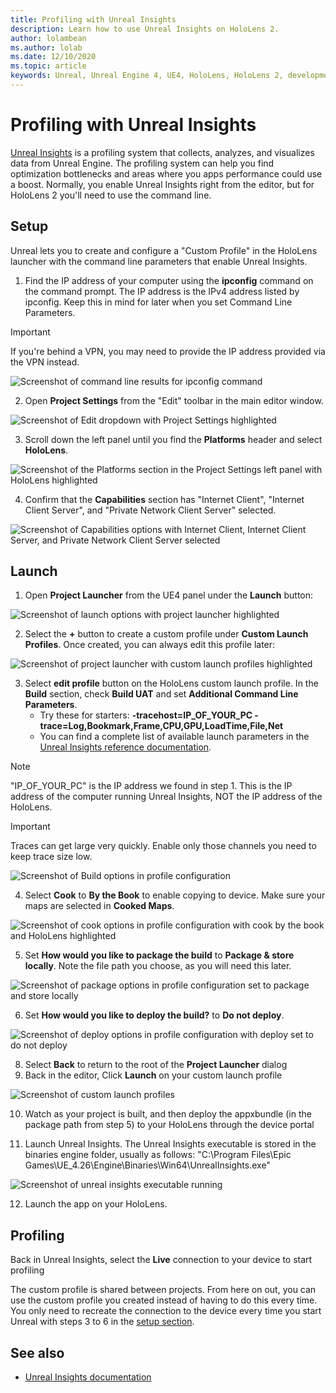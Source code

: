 ```yaml
---
title: Profiling with Unreal Insights
description: Learn how to use Unreal Insights on HoloLens 2.
author: lolambean
ms.author: lolab
ms.date: 12/10/2020
ms.topic: article
keywords: Unreal, Unreal Engine 4, UE4, HoloLens, HoloLens 2, development, profling, unreal insights, documentation, guides, features, holograms, game development, mixed reality headset, windows mixed reality headset, virtual reality headset
---
```


# Profiling with Unreal Insights

[Unreal Insights](https://docs.unrealengine.com/TestingAndOptimization/PerformanceAndProfiling/UnrealInsights/Overview/index.html) is a profiling system that collects, analyzes, and visualizes data from Unreal Engine. The profiling system can help you find optimization bottlenecks and areas where you apps performance could use a boost. Normally, you enable Unreal Insights right from the editor, but for HoloLens 2 you'll need to use the command line.

## Setup

Unreal lets you to create and configure a "Custom Profile" in the HoloLens launcher with the command line parameters that enable Unreal Insights.

1. Find the IP address of your computer using the **ipconfig** command on the command prompt. The IP address is the IPv4 address listed by ipconfig. Keep this in mind for later when you set Command Line Parameters.

> [!IMPORTANT]
> If you're behind a VPN, you may need to provide the IP address provided via the VPN instead.

![Screenshot of command line results for ipconfig command](images/unreal-insights-img-01.png)

2. Open **Project Settings** from the "Edit" toolbar in the main editor window.

![Screenshot of Edit dropdown with Project Settings highlighted](images/unreal-insights-img-15.png)

3. Scroll down the left panel until you find the **Platforms** header and select **HoloLens**.

![Screenshot of the Platforms section in the Project Settings left panel with HoloLens highlighted](images/unreal-insights-img-16.png)

4. Confirm that the **Capabilities** section has "Internet Client", "Internet Client Server", and "Private Network Client Server" selected.

![Screenshot of Capabilities options with Internet Client, Internet Client Server, and Private Network Client Server selected](images/unreal-insights-img-14.png)

## Launch

1. Open **Project Launcher** from the UE4 panel under the **Launch** button:

![Screenshot of launch options with project launcher highlighted](images/unreal-insights-img-07.png)

2. Select the **+** button to create a custom profile under **Custom Launch Profiles**. Once created, you can always edit this profile later:

![Screenshot of project launcher with custom launch profiles highlighted](images/unreal-insights-img-08.png)

3. Select **edit profile** button on the HoloLens custom launch profile. In the **Build** section, check **Build UAT** and set **Additional Command Line Parameters**.
   - Try these for starters: **-tracehost=IP_OF_YOUR_PC -trace=Log,Bookmark,Frame,CPU,GPU,LoadTime,File,Net**
   - You can find a complete list of available launch parameters in the [Unreal Insights reference documentation](https://docs.unrealengine.com/TestingAndOptimization/PerformanceAndProfiling/UnrealInsights/Reference/index.html).

> [!NOTE]
> "IP_OF_YOUR_PC" is the IP address we found in step 1. This is the IP address of the computer running Unreal Insights, NOT the IP address of the HoloLens.

> [!IMPORTANT]
> Traces can get large very quickly. Enable only those channels you need to keep trace size low.

![Screenshot of Build options in profile configuration](images/unreal-insights-img-17.png)

4. Select **Cook** to **By the Book** to enable copying to device. Make sure your maps are selected in **Cooked Maps**.

![Screenshot of cook options in profile configuration with cook by the book and HoloLens highlighted](images/unreal-insights-img-09.png)

5. Set **How would you like to package the build** to **Package & store locally**. Note the file path you choose, as you will need this later.

![Screenshot of package options in profile configuration set to package and store locally](images/unreal-insights-img-18.png)

6. Set **How would you like to deploy the build?** to **Do not deploy**.

![Screenshot of deploy options in profile configuration with deploy set to do not deploy](images/unreal-insights-img-19.png)

8. Select **Back** to return to the root of the **Project Launcher** dialog
9. Back in the editor, Click **Launch** on your custom launch profile

![Screenshot of custom launch profiles](images/unreal-insights-img-13.png)

10. Watch as your project is built, and then deploy the appxbundle (in the package path from step 5) to your HoloLens through the device portal

11. Launch Unreal Insights. The Unreal Insights executable is stored in the binaries engine folder, usually as follows: "C:\Program Files\Epic Games\UE_4.26\Engine\Binaries\Win64\UnrealInsights.exe"

![Screenshot of unreal insights executable running](images/unreal-insights-img-12.png)

12. Launch the app on your HoloLens.

## Profiling

Back in Unreal Insights, select the **Live** connection to your device to start profiling

The custom profile is shared between projects. From here on out, you can use the custom profile you created instead of having to do this every time. You only need to recreate the connection to the device every time you start Unreal with steps 3 to 6 in the [setup section](#setup).

## See also

- [Unreal Insights documentation](https://docs.unrealengine.com/TestingAndOptimization/PerformanceAndProfiling/UnrealInsights/index.html)
